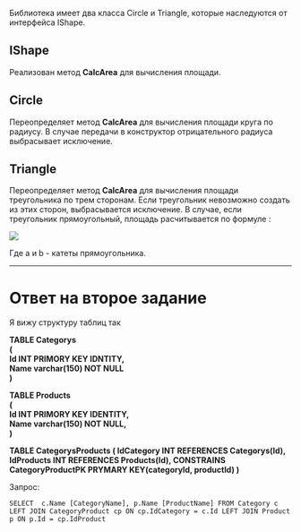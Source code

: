 Библиотека имеет два класса Circle и Triangle, которые наследуются от интерфейса IShape.

## IShape
Реализован метод **CalcArea** для вычисления площади.

## Circle
Переопределяет метод **CalcArea** для вычисления площади круга по радиусу. В случае передачи в конструктор отрицательного радиуса выбрасывает исключение.

## Triangle
Переопределяет метод **CalcArea** для вычисления площади треугольника по трем сторонам. Если треугольник невозможно создать из этих сторон, выбрасывается исключение.
В случае, если треугольник прямоугольный, площадь расчитывается по формуле : 

![](https://sun9-25.userapi.com/impg/LsfOJBFzlLnhVrQP7f22ZIpeitsTQNPDkjV5-A/S3ZwWsbXB5c.jpg?size=456x237&quality=96&sign=d56e06c7c2b92e5510273b742657590e&type=album)

Где a и b - катеты прямоугольника.


----------------------------------------------------------------------
# Ответ на второе задание

 Я вижу структуру таблиц так
 
 **TABLE Categorys  
 (  
  Id INT PRIMORY KEY IDNTITY,  
  Name varchar(150) NOT NULL  
 )**  
 
 **TABLE Products  
 (  
  Id INT PRIMORY KEY IDENTITY,  
  Name varchar(150) NOT NULL,  
 )**  

 **TABLE CategorysProducts
 (
  IdCategory INT REFERENCES Categorys(Id),
  IdProducts INT REFERENCES Products(Id),
  CONSTRAINS CategoryProductPK PRYMARY KEY(categoryId, productId)
 )**
 
 Запрос:
 
`SELECT 
c.Name [CategoryName],
p.Name [ProductName] FROM Category c
LEFT JOIN CategoryProduct cp ON cp.IdCategory = c.Id
LEFT JOIN Product p ON p.Id = cp.IdProduct `
 
